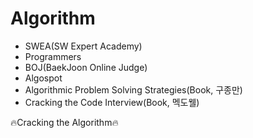# Algorithm
- SWEA(SW Expert Academy)
- Programmers
- BOJ(BaekJoon Online Judge)
- Algospot
- Algorithmic Problem Solving Strategies(Book, 구종만)
- Cracking the Code Interview(Book, 멕도웰)

🔥Cracking the Algorithm🔥
